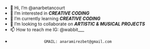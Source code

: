 - 👋 Hi, I’m @anarbetancourt
- 👀 I’m interested in ***CREATIVE CODING***
- 🌱 I’m currently learning ***CREATIVE CODING***
- 💞️ I’m looking to collaborate on ***ARTISTIC & MUSICAL PROJECTS***
- 📫 How to reach me IG: @wabbit___
-                    GMAIL: anaramirezbet@gmail.com

<!---
anarbetancourt/anarbetancourt is a ✨ special ✨ repository because its `README.md` (this file) appears on your GitHub profile.
You can click the Preview link to take a look at your changes.
--->

